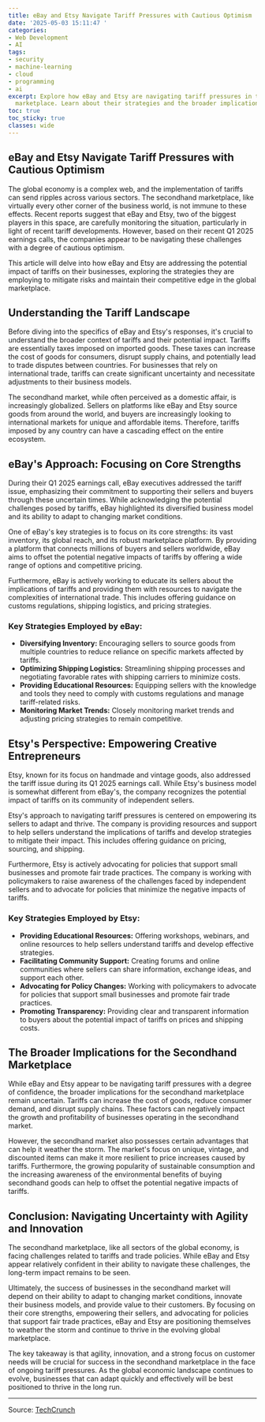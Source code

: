 ```yaml
---
title: eBay and Etsy Navigate Tariff Pressures with Cautious Optimism
date: '2025-05-03 15:11:47 '
categories:
- Web Development
- AI
tags:
- security
- machine-learning
- cloud
- programming
- ai
excerpt: Explore how eBay and Etsy are navigating tariff pressures in the secondhand
  marketplace. Learn about their strategies and the broader implications for the industry.
toc: true
toc_sticky: true
classes: wide
---
```


## eBay and Etsy Navigate Tariff Pressures with Cautious Optimism

The global economy is a complex web, and the implementation of tariffs can send ripples across various sectors. The secondhand marketplace, like virtually every other corner of the business world, is not immune to these effects. Recent reports suggest that eBay and Etsy, two of the biggest players in this space, are carefully monitoring the situation, particularly in light of recent tariff developments. However, based on their recent Q1 2025 earnings calls, the companies appear to be navigating these challenges with a degree of cautious optimism.

This article will delve into how eBay and Etsy are addressing the potential impact of tariffs on their businesses, exploring the strategies they are employing to mitigate risks and maintain their competitive edge in the global marketplace.

## Understanding the Tariff Landscape

Before diving into the specifics of eBay and Etsy's responses, it's crucial to understand the broader context of tariffs and their potential impact. Tariffs are essentially taxes imposed on imported goods. These taxes can increase the cost of goods for consumers, disrupt supply chains, and potentially lead to trade disputes between countries. For businesses that rely on international trade, tariffs can create significant uncertainty and necessitate adjustments to their business models.

The secondhand market, while often perceived as a domestic affair, is increasingly globalized. Sellers on platforms like eBay and Etsy source goods from around the world, and buyers are increasingly looking to international markets for unique and affordable items. Therefore, tariffs imposed by any country can have a cascading effect on the entire ecosystem.

## eBay's Approach: Focusing on Core Strengths

During their Q1 2025 earnings call, eBay executives addressed the tariff issue, emphasizing their commitment to supporting their sellers and buyers through these uncertain times. While acknowledging the potential challenges posed by tariffs, eBay highlighted its diversified business model and its ability to adapt to changing market conditions.

One of eBay's key strategies is to focus on its core strengths: its vast inventory, its global reach, and its robust marketplace platform. By providing a platform that connects millions of buyers and sellers worldwide, eBay aims to offset the potential negative impacts of tariffs by offering a wide range of options and competitive pricing.

Furthermore, eBay is actively working to educate its sellers about the implications of tariffs and providing them with resources to navigate the complexities of international trade. This includes offering guidance on customs regulations, shipping logistics, and pricing strategies.

### Key Strategies Employed by eBay:

*   **Diversifying Inventory:** Encouraging sellers to source goods from multiple countries to reduce reliance on specific markets affected by tariffs.
*   **Optimizing Shipping Logistics:** Streamlining shipping processes and negotiating favorable rates with shipping carriers to minimize costs.
*   **Providing Educational Resources:** Equipping sellers with the knowledge and tools they need to comply with customs regulations and manage tariff-related risks.
*   **Monitoring Market Trends:** Closely monitoring market trends and adjusting pricing strategies to remain competitive.

## Etsy's Perspective: Empowering Creative Entrepreneurs

Etsy, known for its focus on handmade and vintage goods, also addressed the tariff issue during its Q1 2025 earnings call. While Etsy's business model is somewhat different from eBay's, the company recognizes the potential impact of tariffs on its community of independent sellers.

Etsy's approach to navigating tariff pressures is centered on empowering its sellers to adapt and thrive. The company is providing resources and support to help sellers understand the implications of tariffs and develop strategies to mitigate their impact. This includes offering guidance on pricing, sourcing, and shipping.

Furthermore, Etsy is actively advocating for policies that support small businesses and promote fair trade practices. The company is working with policymakers to raise awareness of the challenges faced by independent sellers and to advocate for policies that minimize the negative impacts of tariffs.

### Key Strategies Employed by Etsy:

*   **Providing Educational Resources:** Offering workshops, webinars, and online resources to help sellers understand tariffs and develop effective strategies.
*   **Facilitating Community Support:** Creating forums and online communities where sellers can share information, exchange ideas, and support each other.
*   **Advocating for Policy Changes:** Working with policymakers to advocate for policies that support small businesses and promote fair trade practices.
*   **Promoting Transparency:** Providing clear and transparent information to buyers about the potential impact of tariffs on prices and shipping costs.

## The Broader Implications for the Secondhand Marketplace

While eBay and Etsy appear to be navigating tariff pressures with a degree of confidence, the broader implications for the secondhand marketplace remain uncertain. Tariffs can increase the cost of goods, reduce consumer demand, and disrupt supply chains. These factors can negatively impact the growth and profitability of businesses operating in the secondhand market.

However, the secondhand market also possesses certain advantages that can help it weather the storm. The market's focus on unique, vintage, and discounted items can make it more resilient to price increases caused by tariffs. Furthermore, the growing popularity of sustainable consumption and the increasing awareness of the environmental benefits of buying secondhand goods can help to offset the potential negative impacts of tariffs.

## Conclusion: Navigating Uncertainty with Agility and Innovation

The secondhand marketplace, like all sectors of the global economy, is facing challenges related to tariffs and trade policies. While eBay and Etsy appear relatively confident in their ability to navigate these challenges, the long-term impact remains to be seen.

Ultimately, the success of businesses in the secondhand market will depend on their ability to adapt to changing market conditions, innovate their business models, and provide value to their customers. By focusing on their core strengths, empowering their sellers, and advocating for policies that support fair trade practices, eBay and Etsy are positioning themselves to weather the storm and continue to thrive in the evolving global marketplace.

The key takeaway is that agility, innovation, and a strong focus on customer needs will be crucial for success in the secondhand marketplace in the face of ongoing tariff pressures. As the global economic landscape continues to evolve, businesses that can adapt quickly and effectively will be best positioned to thrive in the long run.

---

Source: [TechCrunch](https://techcrunch.com/2025/05/03/ebay-and-etsy-are-relatively-confident-despite-tariff-pressures/)